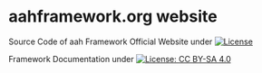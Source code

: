 # aahframework.org website

Source Code of aah Framework Official Website under [![License](https://img.shields.io/github/license/go-aah/website.svg)](LICENSE)

Framework Documentation under [![License: CC BY-SA 4.0](https://img.shields.io/badge/License-CC%20BY--SA%204.0-blue.svg)](http://creativecommons.org/licenses/by-sa/4.0/)
